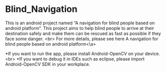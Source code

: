 Blind_Navigation
================

This is an android project named “A navigation for blind people based on android platform”. 
This project aims to help blind people to arrive at their destination safely and make them 
can be rescued as fast as possible if they face some danger.
<br\>
For more details, please see here <a>A navigation for blind people based on android platform<\a>

*If you want to run the app, please install Android-OpenCV on your device.<br\>
*If you want to debug it in IDEs such as eclipse, please import Android-OpenCV SDK in your workplace.
